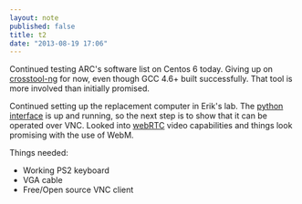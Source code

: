 ```yaml
---
layout: note
published: false
title: t2
date: "2013-08-19 17:06"
---
```


Continued testing ARC's software list on Centos 6 today.  Giving up on [crosstool-ng](http://crosstool-ng.org) for now, even though GCC 4.6+ built successfully.  That tool is more involved than initially promised.

Continued setting up the replacement computer in Erik's lab.  The [python interface](https://github.com/ggledhill/SEMterface) is up and running, so the next step is to show that it can be operated over VNC.  Looked into [webRTC](http://www.webrtc.org/faq#TOC-Video) video capabilities and things look promising with the use of WebM. 

Things needed:

- Working PS2 keyboard
- VGA cable
- Free/Open source VNC client
